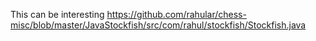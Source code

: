 
This can be interesting
https://github.com/rahular/chess-misc/blob/master/JavaStockfish/src/com/rahul/stockfish/Stockfish.java